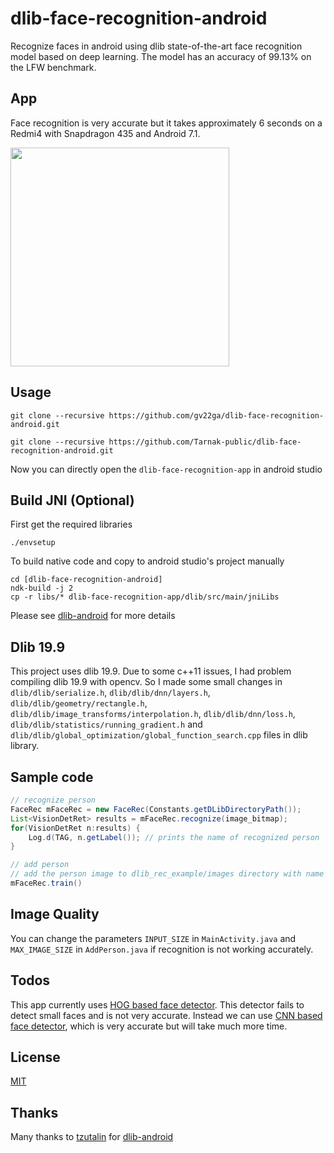 # dlib-face-recognition-android
Recognize faces in android using dlib state-of-the-art face recognition model based on deep learning. The model has an accuracy of 99.13% on the LFW benchmark.

## App
Face recognition is very accurate but it takes approximately 6 seconds on a Redmi4 with Snapdragon 435 and Android 7.1.

<img src="https://raw.githubusercontent.com/gv22ga/dlib-face-recognition-android/master/media/demo.gif" width=350>


## Usage
    git clone --recursive https://github.com/gv22ga/dlib-face-recognition-android.git
    
    git clone --recursive https://github.com/Tarnak-public/dlib-face-recognition-android.git
Now you can directly open the `dlib-face-recognition-app` in android studio

## Build JNI (Optional)
First get the required libraries
    
    ./envsetup

To build native code and copy to android studio's project manually
    
    cd [dlib-face-recognition-android]
    ndk-build -j 2
    cp -r libs/* dlib-face-recognition-app/dlib/src/main/jniLibs
Please see [dlib-android](https://github.com/tzutalin/dlib-android) for more details

## Dlib 19.9
This project uses dlib 19.9. Due to some c++11 issues, I had problem compiling dlib 19.9 with opencv. So I made some small changes in `dlib/dlib/serialize.h`, `dlib/dlib/dnn/layers.h`, `dlib/dlib/geometry/rectangle.h`, `dlib/dlib/image_transforms/interpolation.h`, `dlib/dlib/dnn/loss.h`, `dlib/dlib/statistics/running_gradient.h` and `dlib/dlib/global_optimization/global_function_search.cpp` files in dlib library.

## Sample code
```java
// recognize person
FaceRec mFaceRec = new FaceRec(Constants.getDLibDirectoryPath());
List<VisionDetRet> results = mFaceRec.recognize(image_bitmap);
for(VisionDetRet n:results) {
    Log.d(TAG, n.getLabel()); // prints the name of recognized person
}

// add person
// add the person image to dlib_rec_example/images directory with name `[PersonName].jpg`
mFaceRec.train()
```

## Image Quality
You can change the parameters `INPUT_SIZE` in `MainActivity.java` and `MAX_IMAGE_SIZE` in `AddPerson.java` if recognition is not working accurately.

## Todos
This app currently uses [HOG based face detector](http://dlib.net/dnn_introduction_ex.cpp.html). This detector fails to detect small faces and is not very accurate. Instead we can use [CNN based face detector](http://dlib.net/dnn_mmod_face_detection_ex.cpp.html), which is very accurate but will take much more time.

## License
[MIT](https://github.com/gv22ga/dlib-face-recognition-android/blob/master/LICENSE)

## Thanks
Many thanks to [tzutalin](https://github.com/tzutalin) for [dlib-android](https://github.com/tzutalin/dlib-android)
